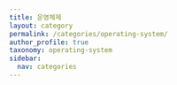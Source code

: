 ```yaml
---
title: 운영체제
layout: category
permalink: /categories/operating-system/
author_profile: true
taxonomy: operating-system
sidebar:
  nav: categories
---
```

